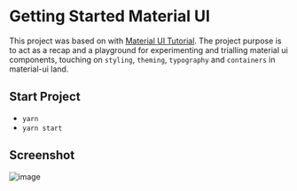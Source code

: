 # Getting Started Material UI

This project was based on with [Material UI Tutorial](https://www.youtube.com/watch?v=vyJU9efvUtQ).
The project purpose is to act as a recap and a playground for experimenting and trialling material ui components, touching on `styling`, `theming`, `typography` and `containers` in material-ui land.

## Start Project
* `yarn`
* `yarn start`

## Screenshot
![image](https://user-images.githubusercontent.com/25196139/126751677-ab634c7c-4615-4b73-a6b2-9bfa9903e092.png)

